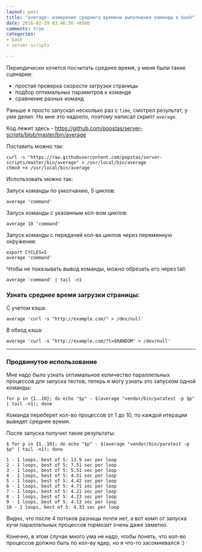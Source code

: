 ```yaml
---
layout: post
title: "average: измерение среднего времени выполнения команды в bash"
date: 2016-02-29 03:46:56 +0500
comments: true
categories:
- bash
- server-scripts

---
```


Периодически хочется посчитать среднее время, у меня были такие сценарии:

- простая проверка скорости загрузки страницы
- подбор оптимальных параметров к команде
- сравнение разных команд

Раньше я просто запускал несколько раз с `time`, смотрел результат, у уме делил.
Но мне это надоело, поэтому написал скрипт `average`.

<!-- more -->

Код лежит здесь - https://github.com/popstas/server-scripts/blob/master/bin/average

Поставить можно так:
```
curl -s "https://raw.githubusercontent.com/popstas/server-scripts/master/bin/average" > /usr/local/bin/average
chmod +x /usr/local/bin/average
```

Использовать можно так:

Запуск команды по умолчанию, 5 циклов:
```
average 'command'
```

Запуск команды с указанным кол-вом циклов:
```
average 10 'command'
```

Запуск команды с передачей кол-ва циклов через переменную окружения:
```
export CYCLES=5
average 'command'
```

Чтобы не показывать вывод команды, можно обрезать его через tail:
```
average 'command' | tail -n1
```



### Узнать среднее время загрузки страницы:
С учетом кэша:
```
average 'curl -s "http://example.com/" > /dev/null'
```

В обход кэша:
```
average 'curl -s "http://example.com/?t=$RANDOM" > /dev/null'
```

---

### Продвинутое использование
Мне надо было узнать оптимальное количество параллельных процессов для запуска тестов,
теперь я могу узнать это запуском одной команды:
```
for p in {1..10}; do echo "$p" - $(average "vendor/bin/paratest -p $p" | tail -n1); done
```
Команда переберет кол-во процессов от 1 до 10, по каждой итерации выведет среднее время.

После запуска получил такие результаты:
```
$ for p in {1..10}; do echo "$p" - $(average "vendor/bin/paratest -p $p" | tail -n1); done

1 - 1 loops, best of 5: 13.9 sec per loop
2 - 1 loops, best of 5: 7.51 sec per loop
3 - 1 loops, best of 5: 5.51 sec per loop
4 - 1 loops, best of 5: 4.51 sec per loop
5 - 1 loops, best of 5: 4.42 sec per loop
6 - 1 loops, best of 5: 4.71 sec per loop
7 - 1 loops, best of 5: 4.21 sec per loop
8 - 1 loops, best of 5: 4.23 sec per loop
9 - 1 loops, best of 5: 4.13 sec per loop
10 - 1 loops, best of 5: 4.33 sec per loop
```

Видно, что после 4 потоков разницы почти нет, а вот комп от запуска кучи параллельных процессов тормозит
очень даже заметно.

Конечно, в этом случае много ума не надо, чтобы понять, что кол-во процессов должно быть по кол-ву ядер, но я что-то засомневался :)
